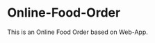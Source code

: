 # Online-Food-Order

This is an Online Food Order based on Web-App.






























































































































































